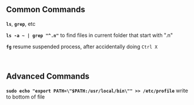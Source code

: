 ## Common Commands  
  
**`ls`**, **`grep`**, etc  
  
**`ls -a ~ | grep "^.n"`** to find files in current folder that start with ".n"  
  
**`fg`** resume suspended process, after accidentally doing `Ctrl X`  
  
​  
## Advanced Commands  
  
**`sudo echo "export PATH=\"$PATH:/usr/local/bin\"" >> /etc/profile`** write to bottom of file  
  
  
